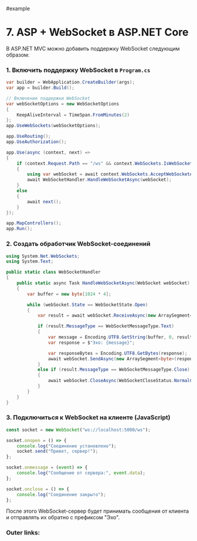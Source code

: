 #example

# 7. ASP + WebSocket в ASP.NET Core

В ASP.NET MVC можно добавить поддержку WebSocket следующим образом:

### 1. Включить поддержку WebSocket в `Program.cs`

```csharp
var builder = WebApplication.CreateBuilder(args);
var app = builder.Build();

// Включение поддержки WebSocket
var webSocketOptions = new WebSocketOptions
{
    KeepAliveInterval = TimeSpan.FromMinutes(2)
};
app.UseWebSockets(webSocketOptions);

app.UseRouting();
app.UseAuthorization();

app.Use(async (context, next) =>
{
    if (context.Request.Path == "/ws" && context.WebSockets.IsWebSocketRequest)
    {
        using var webSocket = await context.WebSockets.AcceptWebSocketAsync();
        await WebSocketHandler.HandleWebSocketAsync(webSocket);
    }
    else
    {
        await next();
    }
});

app.MapControllers();
app.Run();
```

### 2. Создать обработчик WebSocket-соединений

```csharp
using System.Net.WebSockets;
using System.Text;

public static class WebSocketHandler
{
    public static async Task HandleWebSocketAsync(WebSocket webSocket)
    {
        var buffer = new byte[1024 * 4];

        while (webSocket.State == WebSocketState.Open)
        {
            var result = await webSocket.ReceiveAsync(new ArraySegment<byte>(buffer), CancellationToken.None);

            if (result.MessageType == WebSocketMessageType.Text)
            {
                var message = Encoding.UTF8.GetString(buffer, 0, result.Count);
                var response = $"Эхо: {message}";

                var responseBytes = Encoding.UTF8.GetBytes(response);
                await webSocket.SendAsync(new ArraySegment<byte>(responseBytes), WebSocketMessageType.Text, true, CancellationToken.None);
            }
            else if (result.MessageType == WebSocketMessageType.Close)
            {
                await webSocket.CloseAsync(WebSocketCloseStatus.NormalClosure, "Закрыто клиентом", CancellationToken.None);
            }
        }
    }
}
```

### 3. Подключиться к WebSocket на клиенте (JavaScript)

```js
const socket = new WebSocket("ws://localhost:5000/ws");

socket.onopen = () => {
    console.log("Соединение установлено");
    socket.send("Привет, сервер!");
};

socket.onmessage = (event) => {
    console.log("Сообщение от сервера:", event.data);
};

socket.onclose = () => {
    console.log("Соединение закрыто");
};
```

После этого WebSocket-сервер будет принимать сообщения от клиента и отправлять их обратно с префиксом "Эхо".

### Outer links: